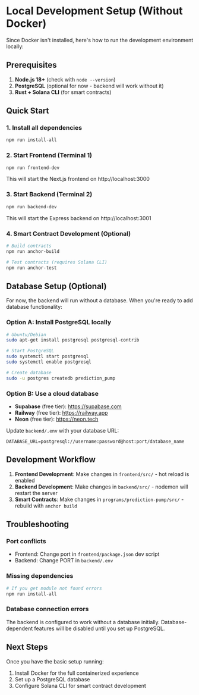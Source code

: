 # Local Development Setup (Without Docker)

Since Docker isn't installed, here's how to run the development environment locally:

## Prerequisites

1. **Node.js 18+** (check with `node --version`)
2. **PostgreSQL** (optional for now - backend will work without it)
3. **Rust + Solana CLI** (for smart contracts)

## Quick Start

### 1. Install all dependencies
```bash
npm run install-all
```

### 2. Start Frontend (Terminal 1)
```bash
npm run frontend-dev
```
This will start the Next.js frontend on http://localhost:3000

### 3. Start Backend (Terminal 2)
```bash
npm run backend-dev
```
This will start the Express backend on http://localhost:3001

### 4. Smart Contract Development (Optional)
```bash
# Build contracts
npm run anchor-build

# Test contracts (requires Solana CLI)
npm run anchor-test
```

## Database Setup (Optional)

For now, the backend will run without a database. When you're ready to add database functionality:

### Option A: Install PostgreSQL locally
```bash
# Ubuntu/Debian
sudo apt-get install postgresql postgresql-contrib

# Start PostgreSQL
sudo systemctl start postgresql
sudo systemctl enable postgresql

# Create database
sudo -u postgres createdb prediction_pump
```

### Option B: Use a cloud database
- **Supabase** (free tier): https://supabase.com
- **Railway** (free tier): https://railway.app
- **Neon** (free tier): https://neon.tech

Update `backend/.env` with your database URL:
```
DATABASE_URL=postgresql://username:password@host:port/database_name
```

## Development Workflow

1. **Frontend Development**: Make changes in `frontend/src/` - hot reload is enabled
2. **Backend Development**: Make changes in `backend/src/` - nodemon will restart the server
3. **Smart Contracts**: Make changes in `programs/prediction-pump/src/` - rebuild with `anchor build`

## Troubleshooting

### Port conflicts
- Frontend: Change port in `frontend/package.json` dev script
- Backend: Change PORT in `backend/.env`

### Missing dependencies
```bash
# If you get module not found errors
npm run install-all
```

### Database connection errors
The backend is configured to work without a database initially. Database-dependent features will be disabled until you set up PostgreSQL.

## Next Steps

Once you have the basic setup running:
1. Install Docker for the full containerized experience
2. Set up a PostgreSQL database
3. Configure Solana CLI for smart contract development